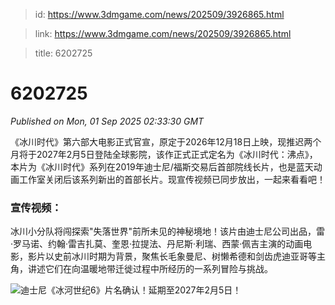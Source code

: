 > id: https://www.3dmgame.com/news/202509/3926865.html

> link: https://www.3dmgame.com/news/202509/3926865.html

> title: 6202725

# 6202725
_Published on Mon, 01 Sep 2025 02:33:30 GMT_

《冰川时代》第六部大电影正式官宣，原定于2026年12月18日上映，现推迟两个月将于2027年2月5日登陆全球影院，该作正式正式定名为《冰川时代：沸点》，本片为《冰川时代》系列在2019年迪士尼/福斯交易后首部院线长片，也是蓝天动画工作室关闭后该系列新出的首部长片。现宣传视频已同步放出，一起来看看吧！

### 宣传视频：

冰川小分队将闯探索"失落世界"前所未见的神秘境地！该片由迪士尼公司出品，雷·罗马诺、约翰·雷吉扎莫、奎恩·拉提法、丹尼斯·利瑞、西蒙·佩吉主演的动画电影，影片以史前冰川时期为背景，聚焦长毛象曼尼、树懒希德和剑齿虎迪亚哥等主角，讲述它们在向温暖地带迁徙过程中所经历的一系列冒险与挑战。

![迪士尼《冰河世纪6》片名确认！延期至2027年2月5日！](https://img.3dmgame.com/uploads/images/news/20250901/1756693523_803962.jpg)
